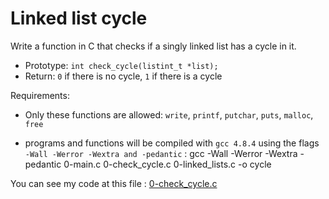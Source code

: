 # Linked list cycle

Write a function in C that checks if a singly linked list has a cycle in it.

- Prototype: `int check_cycle(listint_t *list);`
- Return: `0` if there is no cycle, `1` if there is a cycle

Requirements:

- Only these functions are allowed: `write`, `printf`, `putchar`, `puts`, `malloc`, `free`

- programs and functions will be compiled with `gcc 4.8.4` using the flags `-Wall -Werror -Wextra and -pedantic` : gcc -Wall -Werror -Wextra -pedantic 0-main.c 0-check_cycle.c 0-linked_lists.c -o cycle

You can see my code at this file : [0-check_cycle.c]()
